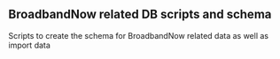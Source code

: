 ## BroadbandNow related DB scripts and schema

Scripts to create the schema for BroadbandNow related data as well as import data